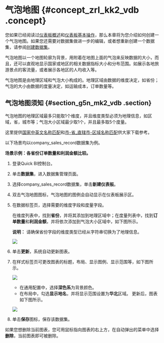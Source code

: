 # 气泡地图 {#concept_zrl_kk2_vdb .concept}

您如果已经阅读过[仪表板概述](cn.zh-CN/快速入门/报表制作/仪表板概述.md#)和[仪表板基本操作](cn.zh-CN/快速入门/报表制作/仪表板基本操作/仪表板基本操作.md#)，那么本章将为您介绍如何创建一个气泡地图。如果您还需要对数据集做进一步的编辑，或者想重新创建一个数据集，请参阅[创建数据集](cn.zh-CN/快速入门/数据建模/管理数据集/创建数据集.md#)。

气泡地图以一个地图轮廓为背景，用附着在地图上面的气泡来反映数据的大小，而且，还可以直观地显示国家或地区的相关数据指标大小和分布范围。如展示各地旅游景点的客流量，或者展示各地区的人均收入等。

气泡地图是由地理区域和气泡大小构成的。地理区域由数据的维度决定，如省份；气泡的大小由数据的度量决定，如运输成本，订单数量等。

## 气泡地图须知 {#section_g5n_mk2_vdb .section}

气泡地图的地理区域最多只能取1个维度，并且维度类型必须为地理信息，如区域，省，城市等；气泡大小区域最少取1个，并且最多取5个度量。

这里提供[国家中英文名称匹配](http://docs-aliyun.cn-hangzhou.oss.aliyun-inc.com/assets/attach/55644/cn_zh/1499054271452/%E5%9B%BD%E5%AE%B6%E4%B8%AD%E8%8B%B1%E6%96%87%E5%90%8D%E7%A7%B0%E5%8C%B9%E9%85%8D.csv)和[市-省\_直辖市-区域名称匹配](http://docs-aliyun.cn-hangzhou.oss.aliyun-inc.com/assets/attach/55644/cn_zh/1499054305079/%E5%B8%82-%E7%9C%81_%E7%9B%B4%E8%BE%96%E5%B8%82-%E5%8C%BA%E5%9F%9F%E5%90%8D%E7%A7%B0%E5%8C%B9%E9%85%8D.csv)供大家下载参考。

以下场景均以company\_sales\_record数据集为例。

**场景示例：各省份订单数量和利润金额比较。**

1.  登录Quick BI控制台。
2.  单击**数据集**，进入数据集管理页面。
3.  选择company\_sales\_record数据集，单击**新建仪表板**。
4.  双击气泡地图图标，气泡地图的图例会自动显示在仪表板展示区。
5.  在数据标签页，选择需要的维度字段和度量字段。

    在维度列表中，找到**省份**，并将其添加到地理区域中；在度量列表中，找到**订单数量**和**利润金额**，并将依次添加到气泡大小区域中，如下图所示。

    **说明：** 请确保省份字段的维度类型已经从字符串切换为了地理信息。

    ![](http://static-aliyun-doc.oss-cn-hangzhou.aliyuncs.com/assets/img/9129/1713_zh-CN.png)

6.  单击**更新**，系统自动更新图表。
7.  在样式标签页可更改图表的标题，布局、显示图例、显示范围等，如下图所示。

    ![](http://static-aliyun-doc.oss-cn-hangzhou.aliyuncs.com/assets/img/9129/1714_zh-CN.png)

    -   在通用配置中，选择**深色系**为背景颜色。
    -   在布局中，勾选**显示地名**，并将显示范围设置为**华北**区域。
    更新后，图表如下图所示。

    ![](http://static-aliyun-doc.oss-cn-hangzhou.aliyuncs.com/assets/img/9129/1715_zh-CN.png)

8.  单击**保存**图标，保存该数据集。

如果您想删除当前图表，您可用鼠标指向图表的右上方，在自动弹出的菜单中选择**删除**，当前图表即可被删除。

